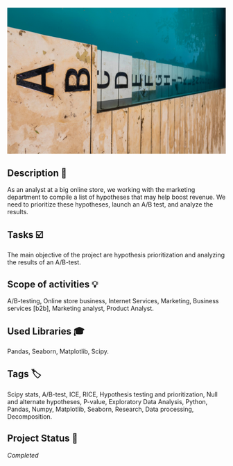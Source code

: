 ![ab-logo](ab_logo.jpg)

## Description :key:
As an analyst at a big online store, we working with the marketing department to compile a list of hypotheses that may help boost revenue. We need to prioritize these hypotheses, launch an A/B test, and analyze the results.

## Tasks :ballot_box_with_check:
The main objective of the project are hypothesis prioritization and analyzing the results of an A/B-test. 

## Scope of activities :bulb:
A/B-testing, Online store business, Internet Services, Marketing, Business services [b2b], Marketing analyst, Product Analyst.


## Used Libraries :mortar_board:
Pandas, Seaborn, Matplotlib, Scipy.


## Tags :label:
Scipy stats, A/B-test, ICE, RICE, Hypothesis testing and prioritization, Null and alternate hypotheses, P-value, Exploratory Data Analysis, Python, Pandas, Numpy, Matplotlib, Seaborn, Research, Data processing, Decomposition.


## Project Status :black_square_button:
_Completed_ 
